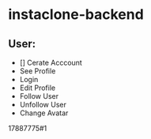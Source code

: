 # instaclone-backend

## User:

- [] Cerate Acccount 
- See Profile
- Login
- Edit Profile
- Follow User
- Unfollow User
- Change Avatar 

17887775#1